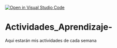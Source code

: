 [![Open in Visual Studio Code](https://classroom.github.com/assets/open-in-vscode-c66648af7eb3fe8bc4f294546bfd86ef473780cde1dea487d3c4ff354943c9ae.svg)](https://classroom.github.com/online_ide?assignment_repo_id=8479391&assignment_repo_type=AssignmentRepo)
# Actividades_Aprendizaje-
Aqui estarán mis actividades de cada semana

